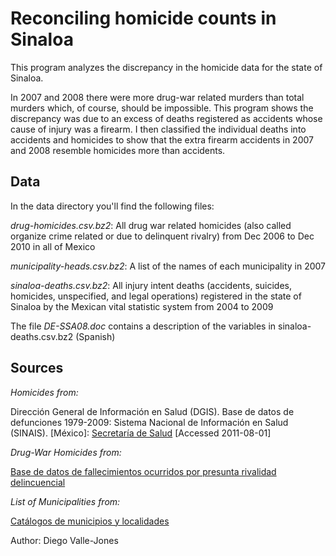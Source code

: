 
Reconciling homicide counts in Sinaloa
======================================

This program analyzes the discrepancy in the homicide
data for the state of Sinaloa. 


In 2007 and 2008 there
were more drug-war related murders than total murders
which, of course, should be impossible. This program shows
the discrepancy was due to an excess of deaths registered
as accidents whose cause of injury was a firearm. I then classified the individual deaths into accidents and homicides to show that the extra firearm accidents in 2007 and 2008 resemble homicides more than accidents.


Data
----

In the data directory you'll find the following files:

*drug-homicides.csv.bz2*: All drug war related homicides (also called organize crime related or due to delinquent rivalry) from Dec 2006 to Dec 2010 in all of Mexico

*municipality-heads.csv.bz2*: A list of the names of each municipality in 2007

*sinaloa-deaths.csv.bz2*: All injury intent deaths (accidents, suicides, homicides, unspecified, and legal operations) registered in the state of Sinaloa by the Mexican vital statistic system from 2004 to 2009

The file _DE-SSA08.doc_ contains a description of the variables in sinaloa-deaths.csv.bz2 (Spanish)

Sources
-------

_Homicides from:_

Dirección General de Información en Salud (DGIS). Base de datos de defunciones 1979-2009: Sistema Nacional de Información en Salud (SINAIS). [México]: [Secretaría de Salud](http://www.sinais.salud.gob.mx) [Accessed 2011-08-01]

_Drug-War Homicides from:_

[Base de datos de fallecimientos ocurridos por presunta rivalidad delincuencial](http://www.presidencia.gob.mx/base-de-datos-de-fallecimientos/)

_List of Municipalities from:_

[Catálogos de municipios y localidades](http://www.sinais.salud.gob.mx/basesdedatos/estandar.html#municipios)

Author: Diego Valle-Jones
